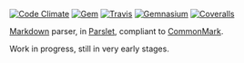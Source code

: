 [![Code Climate](https://img.shields.io/codeclimate/github/joelmeyerhamme/commonmark_parslet.svg?style=flat)](https://codeclimate.com/github/joelmeyerhamme/commonmark_parslet) [![Gem](https://img.shields.io/gem/v/commonmark_parslet.svg?style=flat)](https://rubygems.org/gems/commonmark_parslet) [![Travis](https://img.shields.io/travis/joelmeyerhamme/commonmark_parslet.svg?style=flat)](https://travis-ci.org/joelmeyerhamme/commonmark_parslet) [![Gemnasium](https://img.shields.io/gemnasium/joelmeyerhamme/commonmark_parslet.svg?style=flat)](https://gemnasium.com/joelmeyerhamme/commonmark_parslet) [![Coveralls](https://img.shields.io/coveralls/joelmeyerhamme/commonmark_parslet.svg?style=flat)](https://coveralls.io/r/joelmeyerhamme/commonmark_parslet)

[Markdown](http://daringfireball.net/projects/markdown/) parser, in [Parslet](http://kschiess.github.com/parslet), compliant to [CommonMark](http://commonmark.org/).

Work in progress, still in very early stages.
